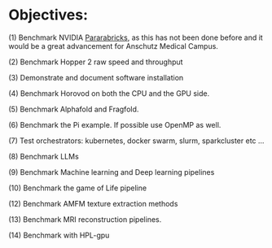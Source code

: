 Objectives:
===========

(1) Benchmark NVIDIA [Pararabricks](https://github.com/kf-cuanschutz/CU-Anschutz-HPC-documentation/blob/main/Workshops/nvidia_workshop_series_information_spring_23.md), as this has not been done before 
and it would be a great advancement for Anschutz Medical Campus.

(2) Benchmark Hopper 2 raw speed and throughput

(3) Demonstrate and document software installation

(4) Benchmark Horovod on both the CPU and the GPU side.

(5) Benchmark Alphafold and Fragfold.

(6) Benchmark the Pi example. If possible use OpenMP as well.

(7) Test orchestrators: kubernetes, docker swarm, slurm, sparkcluster etc ...

(8) Benchmark LLMs

(9) Benchmark Machine learning and Deep learning pipelines

(10) Benchmark the game of Life pipeline

(12) Benchmark AMFM texture extraction methods

(13) Benchmark MRI reconstruction pipelines.

(14) Benchmark with HPL-gpu
